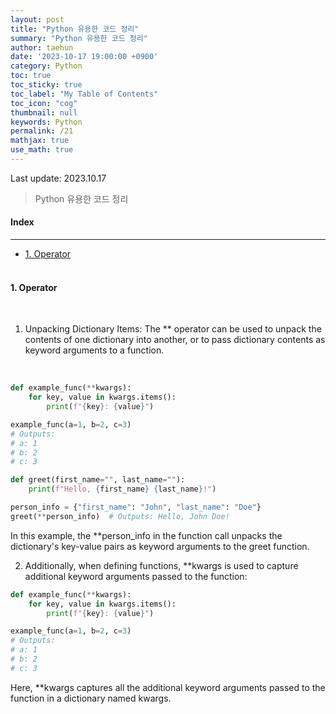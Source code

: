```yaml
---
layout: post
title: "Python 유용한 코드 정리"
summary: "Python 유용한 코드 정리"
author: taehun
date: '2023-10-17 19:00:00 +0900'
category: Python
toc: true
toc_sticky: true
toc_label: "My Table of Contents"
toc_icon: "cog"
thumbnail: null
keywords: Python
permalink: /21
mathjax: true
use_math: true
---
```


Last update: 2023.10.17<br>

> Python 유용한 코드 정리<br>

#### Index
---

- [1. Operator](#1-operator)<br><br>

#### **1. Operator**
  
<br>

1) Unpacking Dictionary Items: The ** operator can be used to unpack the contents of one dictionary into another, or to pass dictionary contents as keyword arguments to a function.
<br>

```python
def example_func(**kwargs):
    for key, value in kwargs.items():
        print(f"{key}: {value}")

example_func(a=1, b=2, c=3)
# Outputs:
# a: 1
# b: 2
# c: 3
```

```python
def greet(first_name="", last_name=""):
    print(f"Hello, {first_name} {last_name}!")

person_info = {"first_name": "John", "last_name": "Doe"}
greet(**person_info)  # Outputs: Hello, John Doe!
```

In this example, the **person_info in the function call unpacks the dictionary's key-value pairs as keyword arguments to the greet function.

2) Additionally, when defining functions, **kwargs is used to capture additional keyword arguments passed to the function:

```python
def example_func(**kwargs):
    for key, value in kwargs.items():
        print(f"{key}: {value}")

example_func(a=1, b=2, c=3)
# Outputs:
# a: 1
# b: 2
# c: 3
```
Here, **kwargs captures all the additional keyword arguments passed to the function in a dictionary named kwargs.
